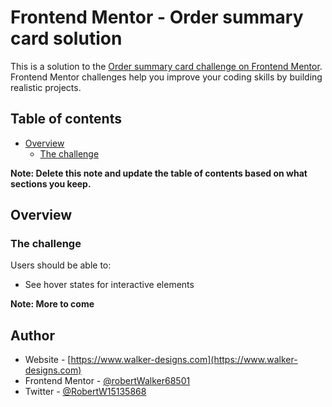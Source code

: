 # Frontend Mentor - Order summary card solution

This is a solution to the [Order summary card challenge on Frontend Mentor](https://www.frontendmentor.io/challenges/order-summary-component-QlPmajDUj). Frontend Mentor challenges help you improve your coding skills by building realistic projects. 

## Table of contents

- [Overview](#overview)
  - [The challenge](#the-challenge)
  

**Note: Delete this note and update the table of contents based on what sections you keep.**

## Overview

### The challenge

Users should be able to:

- See hover states for interactive elements

**Note: More to come**

## Author

- Website - [https://www.walker-designs.com](https://www.walker-designs.com)
- Frontend Mentor - [@robertWalker68501](https://www.frontendmentor.io/profile/robertWalker68501)
- Twitter - [@RobertW15135868](https://www.twitter.com/@RobertW15135868)